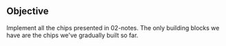 ## Objective

Implement all the chips presented in 02-notes. The only building blocks
we have are the chips we've gradually built so far.
